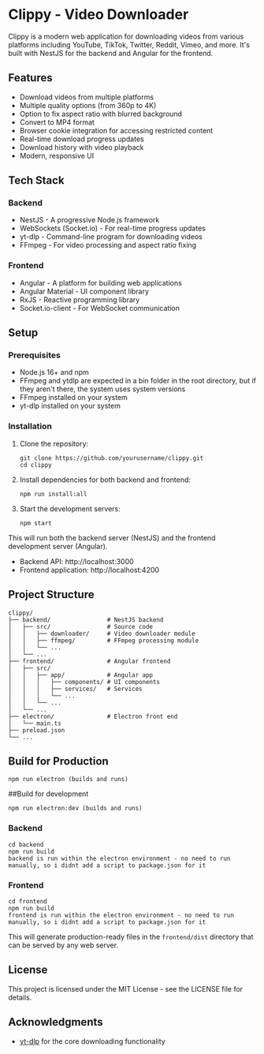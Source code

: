 # Clippy - Video Downloader

Clippy is a modern web application for downloading videos from various platforms including YouTube, TikTok, Twitter, Reddit, Vimeo, and more. It's built with NestJS for the backend and Angular for the frontend.

## Features

- Download videos from multiple platforms
- Multiple quality options (from 360p to 4K)
- Option to fix aspect ratio with blurred background
- Convert to MP4 format
- Browser cookie integration for accessing restricted content
- Real-time download progress updates
- Download history with video playback
- Modern, responsive UI

## Tech Stack

### Backend
- NestJS - A progressive Node.js framework
- WebSockets (Socket.io) - For real-time progress updates
- yt-dlp - Command-line program for downloading videos
- FFmpeg - For video processing and aspect ratio fixing

### Frontend
- Angular - A platform for building web applications
- Angular Material - UI component library
- RxJS - Reactive programming library
- Socket.io-client - For WebSocket communication

## Setup

### Prerequisites
- Node.js 16+ and npm
- FFmpeg and ytdlp are expected in a bin folder in the root directory, but if they aren't there, the system uses system versions
- FFmpeg installed on your system
- yt-dlp installed on your system

### Installation

1. Clone the repository:
   ```
   git clone https://github.com/yourusername/clippy.git
   cd clippy
   ```

2. Install dependencies for both backend and frontend:
   ```
   npm run install:all
   ```

3. Start the development servers:
   ```
   npm start
   ```

This will run both the backend server (NestJS) and the frontend development server (Angular).

- Backend API: http://localhost:3000
- Frontend application: http://localhost:4200

## Project Structure

```
clippy/
├── backend/                # NestJS backend
│   ├── src/                # Source code
│   │   ├── downloader/     # Video downloader module
│   │   ├── ffmpeg/         # FFmpeg processing module
│   │   └── ...
│   └── ...
├── frontend/               # Angular frontend
│   ├── src/
│   │   ├── app/            # Angular app
│   │   │   ├── components/ # UI components
│   │   │   ├── services/   # Services
│   │   │   └── ...
│   │   └── ...
│   └── ...
├── electron/               # Electron front end
│   └── main.ts
├── preload.json
└── ...

```

## Build for Production
```
npm run electron (builds and runs)
```

##Build for development
```
npm run electron:dev (builds and runs)
```

### Backend
```
cd backend
npm run build
backend is run within the electron environment - no need to run manually, so i didnt add a script to package.json for it
```

### Frontend
```
cd frontend
npm run build
frontend is run within the electron environment - no need to run manually, so i didnt add a script to package.json for it
```

This will generate production-ready files in the `frontend/dist` directory that can be served by any web server.

## License

This project is licensed under the MIT License - see the LICENSE file for details.

## Acknowledgments

- [yt-dlp](https://github.com/yt-dlp/yt-dlp) for the core downloading functionality
